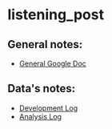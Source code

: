 # listening_post

## General notes:
 - [General Google Doc](https://docs.google.com/document/d/109Zn3Q6eR_6AJR5EA-9ftIq7ApsWXG4bt7gSkBXvAYY/edit?usp=sharing)
## Data's notes:
- [Development Log](devnotes.md)
- [Analysis Log](devnotes.md)
